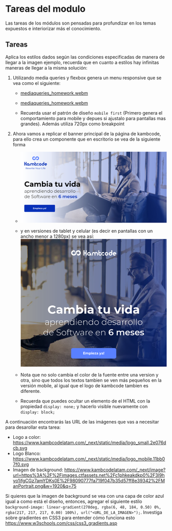 # Tareas del modulo

Las tareas de los módulos son pensadas para profundizar en los temas expuestos e interiorizar más el conocimiento.

## Tareas

Aplica los estilos dados según las condiciones especificadas de manera de llegar a la imagen ejemplo, recuerda que en cuanto a estilos hay infinitas maneras de llegar a la misma solución:

1. Utilizando media queries y flexbox genera un menu responsive que se vea como el siguiente:
   - [mediaqueries_homework.webm](./../resources/mediaqueries_homework.webm)
   
   - [mediaqueries_homework.webm](https://github.com/kambcode/FullStack_Javascript_G1_2023_06_26/assets/137812574/ec4e36d3-d37a-4cda-bad7-f868d595f106)

   - Recuerda usar el patrón de diseño `mobile first` (Primero genera el comportamiento para mobile y depues si ajustalo para pantallas mas grandes). Además utiliza 720px como breakpoint

2. Ahora vamos a replicar el banner principal de la página de kambcode, para ello crea un componente que en escritorio se vea de la siguiente forma 
   - ![desktop.png](./../resources/kambcode_landing_desktop.png)

   - y en versiones de tablet y celular (es decir en pantallas con un ancho menor a 1280px) se vea así: ![mobile.png](./../resources/kambcode_landing_mobile.png)

   - Nota que no solo cambia el color de la fuente entre una version y otra, sino que todos los textos tambien se ven más pequeños en la versión mobile, al igual que el logo de kambcode tambien es diferente.

   - Recuerda que puedes ocultar un elemento de el HTML con la propiedad `display: none;` y hacerlo visible nuevamente con `display: block;`

A continuación encontrarás las URL de las imágenes que vas a necesitar para desarollar esta tarea:

- Logo a color: https://www.kambcodelatam.com/_next/static/media/logo_small.2e076dcb.svg
- Logo Blanco: https://www.kambcodelatam.com/_next/static/media/logo_mobile.11bb07f0.svg
- Imagen de background: https://www.kambcodelatam.com/_next/image?url=https%3A%2F%2Fimages.ctfassets.net%2Fc1phkeakdkp0%2F3I9hyo1ifgCGz7amYDKs0E%2F98090777fa719f047b35d57ff8e39342%2FManPortrait.png&w=1920&q=75

Si quieres que la imagen de background se vea con una capa de color azul igual a como está el diseño, entonces, agregar el siguiente estilo 
`background-image: linear-gradient(270deg, rgba(6, 48, 184, 0.50) 0%, rgba(217, 217, 217, 0.00) 100%), url("<URL_DE_LA_IMAGEN>");`. Investiga sobre gradientes en CSS3 para entender cómo funciona esto https://www.w3schools.com/css/css3_gradients.asp
